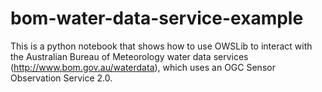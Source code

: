 # bom-water-data-service-example
This is a python notebook that shows how to use OWSLib to interact with the Australian Bureau of Meteorology water data services (http://www.bom.gov.au/waterdata), which uses an OGC Sensor Observation Service 2.0.  
